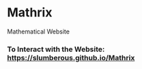 # Mathrix
Mathematical Website


### To Interact with the Website: https://slumberous.github.io/Mathrix
